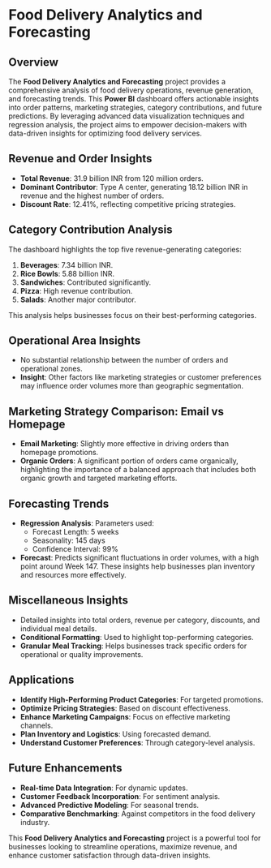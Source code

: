 # Food Delivery Analytics and Forecasting

## Overview
The **Food Delivery Analytics and Forecasting** project provides a comprehensive analysis of food delivery operations, revenue generation, and forecasting trends. This **Power BI** dashboard offers actionable insights into order patterns, marketing strategies, category contributions, and future predictions. By leveraging advanced data visualization techniques and regression analysis, the project aims to empower decision-makers with data-driven insights for optimizing food delivery services.

## Revenue and Order Insights
- **Total Revenue**: 31.9 billion INR from 120 million orders.
- **Dominant Contributor**: Type A center, generating 18.12 billion INR in revenue and the highest number of orders.
- **Discount Rate**: 12.41%, reflecting competitive pricing strategies.

## Category Contribution Analysis
The dashboard highlights the top five revenue-generating categories:
1. **Beverages**: 7.34 billion INR.
2. **Rice Bowls**: 5.88 billion INR.
3. **Sandwiches**: Contributed significantly.
4. **Pizza**: High revenue contribution.
5. **Salads**: Another major contributor.

This analysis helps businesses focus on their best-performing categories.

## Operational Area Insights
- No substantial relationship between the number of orders and operational zones.
- **Insight**: Other factors like marketing strategies or customer preferences may influence order volumes more than geographic segmentation.

## Marketing Strategy Comparison: Email vs Homepage
- **Email Marketing**: Slightly more effective in driving orders than homepage promotions.
- **Organic Orders**: A significant portion of orders came organically, highlighting the importance of a balanced approach that includes both organic growth and targeted marketing efforts.

## Forecasting Trends
- **Regression Analysis**: Parameters used:
  - Forecast Length: 5 weeks
  - Seasonality: 145 days
  - Confidence Interval: 99%
- **Forecast**: Predicts significant fluctuations in order volumes, with a high point around Week 147. These insights help businesses plan inventory and resources more effectively.

## Miscellaneous Insights
- Detailed insights into total orders, revenue per category, discounts, and individual meal details.
- **Conditional Formatting**: Used to highlight top-performing categories.
- **Granular Meal Tracking**: Helps businesses track specific orders for operational or quality improvements.

## Applications
- **Identify High-Performing Product Categories**: For targeted promotions.
- **Optimize Pricing Strategies**: Based on discount effectiveness.
- **Enhance Marketing Campaigns**: Focus on effective marketing channels.
- **Plan Inventory and Logistics**: Using forecasted demand.
- **Understand Customer Preferences**: Through category-level analysis.

## Future Enhancements
- **Real-time Data Integration**: For dynamic updates.
- **Customer Feedback Incorporation**: For sentiment analysis.
- **Advanced Predictive Modeling**: For seasonal trends.
- **Comparative Benchmarking**: Against competitors in the food delivery industry.

This **Food Delivery Analytics and Forecasting** project is a powerful tool for businesses looking to streamline operations, maximize revenue, and enhance customer satisfaction through data-driven insights.
